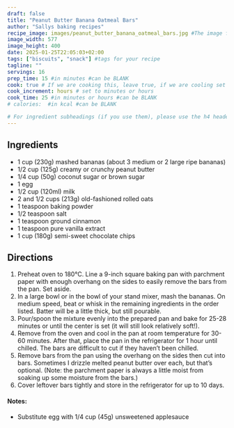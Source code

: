 ```yaml
---
draft: false
title: "Peanut Butter Banana Oatmeal Bars"
author: "Sallys baking recipes"
recipe_image: images/peanut_butter_banana_oatmeal_bars.jpg #The image for your recipe
image_width: 577
image_height: 400
date: 2025-01-25T22:05:03+02:00
tags: ["biscuits", "snack"] #tags for your recipe
tagline: ""
servings: 16
prep_time: 15 #in minutes #can be BLANK
cook: true # If we are cooking this, leave true, if we are cooling set to false
cook_increment: hours # set to minutes or hours
cook_time: 25 #in minutes or hours #can be BLANK
# calories:  #in kcal #can be BLANK

# For ingredient subheadings (if you use them), please use the h4 header.  For print view I have those elements targeted
---
```



## Ingredients

- 1 cup (230g) mashed bananas (about 3 medium or 2 large ripe bananas)
- 1/2 cup (125g) creamy or crunchy peanut butter
- 1/4 cup (50g) coconut sugar or brown sugar
- 1 egg
- 1/2 cup (120ml) milk
- 2 and 1/2 cups (213g) old-fashioned rolled oats 
- 1 teaspoon baking powder
- 1/2 teaspoon salt
- 1 teaspoon ground cinnamon
- 1 teaspoon pure vanilla extract
- 1 cup (180g) semi-sweet chocolate chips

## Directions

1. Preheat oven to 180°C. Line a 9-inch square baking pan with parchment paper with enough overhang on the sides to easily remove the bars from the pan. Set aside.
2. In a large bowl or in the bowl of your stand mixer, mash the bananas. On medium speed, beat or whisk in the remaining ingredients in the order listed. Batter will be a little thick, but still pourable.
3. Pour/spoon the mixture evenly into the prepared pan and bake for 25-28 minutes or until the center is set (it will still look relatively soft!).
4. Remove from the oven and cool in the pan at room temperature for 30-60 minutes. After that, place the pan in the refrigerator for 1 hour until chilled. The bars are difficult to cut if they haven’t been chilled.
5. Remove bars from the pan using the overhang on the sides then cut into bars. Sometimes I drizzle melted peanut butter over each, but that’s optional. (Note: the parchment paper is always a little moist from soaking up some moisture from the bars.)
6. Cover leftover bars tightly and store in the refrigerator for up to 10 days.

#### Notes:
- Substitute egg with 1/4 cup (45g) unsweetened applesauce